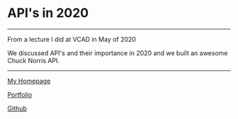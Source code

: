 # API's in 2020

---

From a lecture I did at VCAD in May of 2020

We discussed API's and their importance in 2020 and we built an awesome Chuck Norris API.

---

[My Homepage](https://chrisconnelly.dev)

[Portfolio](https://portfolio.chrisconnelly.dev)

[Github](https://github.com/teamallnighter)
